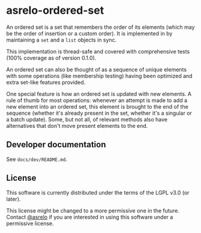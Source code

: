 # asrelo-ordered-set

An ordered set is a set that remembers the order of its elements (which may be the order of insertion or a custom order). It is implemented in by maintaining a `set` and a `list` objects in sync.

This implementation is thread-safe and covered with comprehensive tests (100% coverage as of version 0.1.0).

An ordered set can also be thought of as a sequence of unique elements with some operations (like membership testing) having been optimized and extra set-like features provided.

One special feature is how an ordered set is updated with new elements. A rule of thumb for most operations: whenever an attempt is made to add a new element into an ordered set, this element is brought to the end of the sequence (whether it's already present in the set, whether it's a singular or a batch update). Some, but not all, of relevant methods also have alternatives that don't move present elements to the end.

## Developer documentation

See `docs/dev/README.md`.

## License

This software is currently distributed under the terms of the LGPL v3.0 (or later).

This license might be changed to a more permissive one in the future. Contact [@asrelo](https://github.com/asrelo) if you are interested in using this software under a permissive license.

